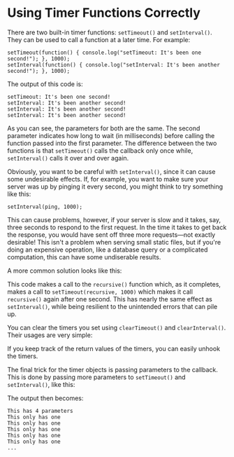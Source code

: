 # Using Timer Functions Correctly

There are two built-in timer functions: `setTimeout()` and `setInterval()`. They can be used to call a function at a later time. For example:

    setTimeout(function() { console.log("setTimeout: It's been one second!"); }, 1000);
    setInterval(function() { console.log("setInterval: It's been another second!"); }, 1000);

The output of this code is:

    setTimeout: It's been one second!
    setInterval: It's been another second!
    setInterval: It's been another second!
    setInterval: It's been another second!

As you can see, the parameters for both are the same. The second parameter indicates how long to wait (in milliseconds) before calling the function passed into the first parameter. The difference between the two functions is that `setTimeout()` calls the callback only once while, `setInterval()` calls it over and over again.

Obviously, you want to be careful with `setInterval()`, since it can cause some undesirable effects.  If, for example, you want to make sure your server was up by pinging it every second, you might think to try something like this:

    setInterval(ping, 1000);

This can cause problems, however, if your server is slow and it takes, say, three seconds to respond to the first request. In the time it takes to get back the response, you would have sent off three more requests&mdash;not exactly desirable!  This isn't a problem when serving small static files, but if you're doing an expensive operation, like a database query or a complicated computation, this can have some undiserable results. 

A more common solution looks like this:

<script src='http://64.30.143.68/serve?repo=git%3A%2F%2Fgithub.com%2Fc9%2Fnodedocs-examples.git&file=timer.example.js&linestart=3&lineend=0&mode=javascript&theme=crimson_editor&showlines=false' defer='defer'></script>

This code makes a call to the `recursive()` function which, as it completes, makes a call to `setTimeout(recursive, 1000)` which makes it call `recursive()` again after one second. This has nearly the same effect as `setInterval()`, while being resilient to the unintended errors that can pile up.

You can clear the timers you set using `clearTimeout()` and `clearInterval()`. Their usages are very simple:

<script src='http://64.30.143.68/serve?repo=git%3A%2F%2Fgithub.com%2Fc9%2Fnodedocs-examples.git&file=timer.clear.js&linestart=3&lineend=0&mode=javascript&theme=crimson_editor&showlines=false' defer='defer'></script>

If you keep track of the return values of the timers, you can easily unhook the timers. 

The final trick for the timer objects is passing parameters to the callback. This is done by passing more parameters to `setTimeout()` and `setInterval()`, like this:

<script src='http://64.30.143.68/serve?repo=git%3A%2F%2Fgithub.com%2Fc9%2Fnodedocs-examples.git&file=timer.diffs.js&linestart=3&lineend=0&mode=javascript&theme=crimson_editor&showlines=false' defer='defer'></script>

The output then becomes:

    This has 4 parameters
    This only has one
    This only has one
    This only has one
    This only has one
    This only has one
    ...